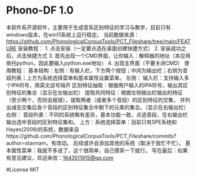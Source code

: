 # Phono-DF 1.0 

本软件系开源软件，主要用于生成音系区别特征的学习与教学，目前只有windows版本，在win11系统上运行稳定。
当前数据来源：https://github.com/PhonologicalCorpusTools/PCT_Fileshare/tree/main/FEATURE
安装教程：
    1. 点击安装（一定要点选在桌面创建快捷方式）
    2. 安装成功之后，点击快捷方式
    3. 首先出现一个CMD界面，让你输入：解释器的地址（本应用依托python，因此要输入python.exe地址）
    4. 出现主界面（不要关闭CMD）
使用教程：
   基本结构：左侧：有输入栏，下方两个按钮；中间为输出栏；右侧为音段列表；上方为系统选择菜单和基本属性设置菜单。
   左侧：
       输入栏：支持输入多个IPA符号，用英文逗号隔开
       区别特征抽取：根据用户输入的IPA符号，输出其区别特征的集合（显示在左输出栏）
       提取共同特征：根据左侧输出栏输出的特征（至少两个，否则会报错），提取两者（或者多个音段）的区别特征的交集，
       并列出减去交集后各个音段的区别特征集合中剩下的元素的集合。（显示在右输出栏）
   右侧：
       音段列表：不同的系统略有差异，基本功能一致，点选音段，在右输出栏输出选中音段的区别特征集和。
   上方：系统选择菜单：目前只有SPE系统和Hayes(2009)的系统，数据来自https://github.com/PhonologicalCorpusTools/PCT_Fileshare/commits?author=stannam，有改动。
       后续或许会添加其他的系统（取决于我忙不忙）。
       基本属性菜单：我就不多说了，这个很简单，自己摸索一下就行。
  写在最后：如果有意见建议，欢迎来信：1643511915@qq.com

#License 
MIT
